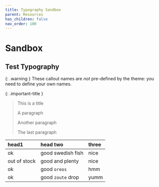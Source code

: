 ```yaml
---
title: Typography Sandbox
parent: Resources
has_children: false
nav_order: 100
---
```


# Sandbox

## Test Typography

{: .warning }
These callout names are *not* pre-defined by the theme: you need to define your own names.

{: .important-title }
> This is a title
>
> A paragraph
>
> Another paragraph
>
> The last paragraph


| head1        | head two          | three |
|:-------------|:------------------|:------|
| ok           | good swedish fish | nice  |
| out of stock | good and plenty   | nice  |
| ok           | good `oreos`      | hmm   |
| ok           | good `zoute` drop | yumm  |

